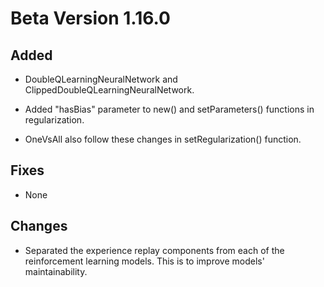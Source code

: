 # Beta Version 1.16.0

## Added

* DoubleQLearningNeuralNetwork and ClippedDoubleQLearningNeuralNetwork.

* Added "hasBias" parameter to new() and setParameters() functions in regularization.

* OneVsAll also follow these changes in setRegularization() function.

## Fixes

* None

## Changes

* Separated the experience replay components from each of the reinforcement learning models. This is to improve models' maintainability.
